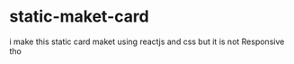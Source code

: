 # static-maket-card
i make this static card maket using reactjs and css but it is not Responsive tho
